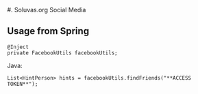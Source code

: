 #. Soluvas.org Social Media

## Usage from Spring

	@Inject
	private FacebookUtils facebookUtils;

Java:

	List<HintPerson> hints = facebookUtils.findFriends("**ACCESS TOKEN**");
